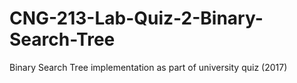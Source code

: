 # CNG-213-Lab-Quiz-2-Binary-Search-Tree
Binary Search Tree implementation as part of university quiz (2017)
